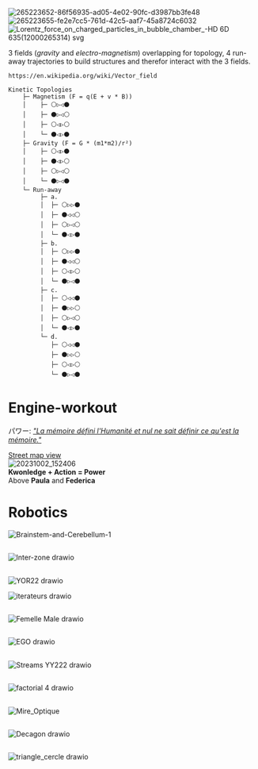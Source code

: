 ![265223652-86f56935-ad05-4e02-90fc-d3987bb3fe48](https://github.com/LordGrrr/Cube-Kicker/assets/134517577/5e2adc60-3ab8-4858-a079-4e8196d525d8)  
![265223655-fe2e7cc5-761d-42c5-aaf7-45a8724c6032](https://github.com/LordGrrr/Cube-Kicker/assets/134517577/52fc16a3-aace-4e31-b6cf-aefe35c4563f) ![Lorentz_force_on_charged_particles_in_bubble_chamber_-_HD 6D 635_(12000265314) svg](https://github.com/LordGrrr/Engine-workout/assets/134517577/f031bf20-8813-421d-b052-b53ac14ee251)

3 fields (_gravity_ and _electro-magnetism_) overlapping for topology, 4 run-away trajectories to build structures and therefor interact with the 3 fields. 
```
https://en.wikipedia.org/wiki/Vector_field

Kinetic Topologies
    ├─ Magnetism (F = q(E + v * B))
    │    ├─ ⚪▷◁⚫
    │    ├─ ⚫▷◁⚪
    │    ├─ ⚪◁▷⚪
    │    └─ ⚫◁▷⚫
    ├─ Gravity (F = G * (m1*m2)/r²)
    │    ├─ ⚪◁▷⚫
    │    ├─ ⚫◁▷⚪
    │    ├─ ⚪▷◁⚪
    │    └─ ⚫▷◁⚫
    └─ Run-away
         ├─ a.
         │  ├─ ⚪▷▷⚫
         │  ├─ ⚫◁◁⚪
         │  ├─ ⚪▷◁⚪
         │  └─ ⚫◁▷⚫
         ├─ b.
         │  ├─ ⚪▷▷⚫
         │  ├─ ⚫◁◁⚪
         │  ├─ ⚪◁▷⚪
         │  └─ ⚫▷◁⚫
         ├─ c.
         │  ├─ ⚪◁◁⚫
         │  ├─ ⚫▷▷⚪
         │  ├─ ⚪▷◁⚪
         │  └─ ⚫◁▷⚫
         └─ d.
            ├─ ⚪◁◁⚫
            ├─ ⚫▷▷⚪
            ├─ ⚪◁▷⚪
            └─ ⚫▷◁⚫
```
# Engine-workout
パワー: [_"La mémoire défini l'Humanité et nul ne sait définir ce qu'est la mémoire."_](https://ja.wikipedia.org/wiki/GHOST_IN_THE_SHELL_/_%E6%94%BB%E6%AE%BB%E6%A9%9F%E5%8B%95%E9%9A%8A)
  
[Street map view](https://maps.app.goo.gl/xEJqJTTiZY3WcvMn6)    
![20231002_152406](https://github.com/LordGrrr/Engine-workout/assets/134517577/177368a5-ecca-4ca5-889f-0791b81642f7)  
**Kwonledge + Action = Power**  
Above **Paula** and **Federica**  

# Robotics
![Brainstem-and-Cerebellum-1](https://github.com/LordGrrr/LordGrrr/assets/134517577/b3097419-635b-4a1a-877a-b432bd73f255)

##
![Inter-zone drawio](https://github.com/LordGrrr/LordGrrr/assets/134517577/e74209a2-c1e9-42d4-8f4a-554baba41ea1)


##
![YOR22 drawio](https://github.com/LordGrrr/LordGrrr/assets/134517577/d4b73815-66b4-4721-8b6e-7b4b1ee7b5d4)  
  
![iterateurs drawio](https://github.com/LordGrrr/LordGrrr/assets/134517577/cffb7af3-94b1-4511-b956-b1c3ce8ab5b5)

##
![Femelle   Male drawio](https://github.com/LordGrrr/LordGrrr/assets/134517577/a3bd0944-7298-4fbf-ae0d-01609376c721)


##

![EGO drawio](https://github.com/LordGrrr/LordGrrr/assets/134517577/7ff53e8a-def2-4678-94ea-0d0cd9d6698c)

##

![Streams YY222 drawio](https://github.com/LordGrrr/Cube-Kicker/assets/134517577/b8f49100-1637-41bb-8deb-5194d3245c26)

##

![factorial 4 drawio](https://github.com/LordGrrr/Cube-Kicker/assets/134517577/84e864ef-10d1-48a5-9aac-21b193a55518)

##
![Mire_Optique](https://github.com/LordGrrr/Cube-Kicker/assets/134517577/ba77bd33-0f0b-46f6-8c68-096b80d1257d)

##
![Decagon drawio](https://github.com/LordGrrr/Engine-workout/assets/134517577/9603cdae-64de-499f-a154-478547004364)

##
![triangle_cercle drawio](https://github.com/LordGrrr/Cube-Kicker/assets/134517577/242ff4a7-8f3d-4df2-881c-cff79db1f2cc)

